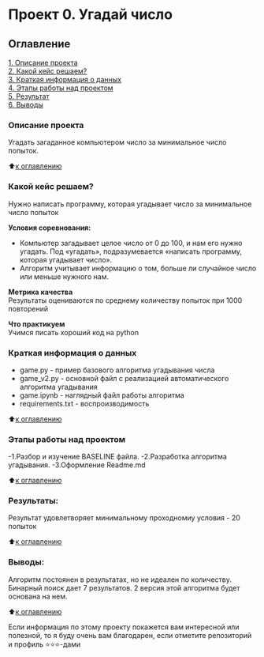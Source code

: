 # Проект 0. Угадай число

## Оглавление  
[1. Описание проекта](.README.md#Описание-проекта)  
[2. Какой кейс решаем?](.README.md#Какой-кейс-решаем)  
[3. Краткая информация о данных](.README.md#Краткая-информация-о-данных)  
[4. Этапы работы над проектом](.README.md#Этапы-работы-над-проектом)  
[5. Результат](.README.md#Результат)    
[6. Выводы](.README.md#Выводы) 

### Описание проекта    
Угадать загаданное компьютером число за минимальное число попыток.

:arrow_up:[к оглавлению](_)


### Какой кейс решаем?    
Нужно написать программу, которая угадывает число за минимальное число попыток

**Условия соревнования:**  
- Компьютер загадывает целое число от 0 до 100, и нам его нужно угадать. Под «угадать», подразумевается «написать программу, которая угадывает число».
- Алгоритм учитывает информацию о том, больше ли случайное число или меньше нужного нам.

**Метрика качества**     
Результаты оцениваются по среднему количеству попыток при 1000 повторений

**Что практикуем**     
Учимся писать хороший код на python


### Краткая информация о данных
 - game.py - пример базового алгоритма угадывания числа
 - game_v2.py - основной файл с реализацией автоматического алгоритма угадывания
 - game.ipynb - наглядный файл работы алгоритма
 - requirements.txt - воспроизводимость

:arrow_up:[к оглавлению](.README.md#Оглавление)


### Этапы работы над проектом  
-1.Разбор и изучение BASELINE файла.
-2.Разработка алгоритма угадывания.
-3.Оформление Readme.md

:arrow_up:[к оглавлению](.README.md#Оглавление)


### Результаты:  
Результат удовлетворяет минимальному проходномиу условия  - 20 попыток

:arrow_up:[к оглавлению](.README.md#Оглавление)


### Выводы:  
Алгоритм постоянен в результатах, но не идеален по количеству. 
Бинарный поиск дает 7 результатов.
2 версия этой алгоритма будет основана на нем.

:arrow_up:[к оглавлению](.README.md#Оглавление)


Если информация по этому проекту покажется вам интересной или полезной, то я буду очень вам благодарен, если отметите репозиторий и профиль ⭐️⭐️⭐️-дами